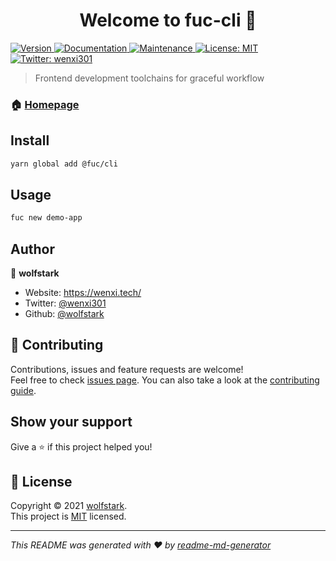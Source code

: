 <h1 align="center">Welcome to fuc-cli 👋</h1>
<p>
  <a href="https://www.npmjs.com/package/fuc-cli" target="_blank">
    <img alt="Version" src="https://img.shields.io/npm/v/fuc-cli.svg">
  </a>
  <a href="https://github.com/wolfstark/fuc-cli#readme" target="_blank">
    <img alt="Documentation" src="https://img.shields.io/badge/documentation-yes-brightgreen.svg" />
  </a>
  <a href="https://github.com/wolfstark/fuc-cli/graphs/commit-activity" target="_blank">
    <img alt="Maintenance" src="https://img.shields.io/badge/Maintained%3F-yes-green.svg" />
  </a>
  <a href="https://github.com/wolfstark/fuc-cli/blob/master/LICENSE" target="_blank">
    <img alt="License: MIT" src="https://img.shields.io/github/license/wolfstark/fuc-cli" />
  </a>
  <a href="https://twitter.com/wenxi301" target="_blank">
    <img alt="Twitter: wenxi301" src="https://img.shields.io/twitter/follow/wenxi301.svg?style=social" />
  </a>
</p>

> Frontend development toolchains for graceful workflow

### 🏠 [Homepage](https://github.com/wolfstark/fuc-cli#readme)

## Install

```sh
yarn global add @fuc/cli
```

## Usage

```sh
fuc new demo-app
```

## Author

👤 **wolfstark**

* Website: https://wenxi.tech/
* Twitter: [@wenxi301](https://twitter.com/wenxi301)
* Github: [@wolfstark](https://github.com/wolfstark)

## 🤝 Contributing

Contributions, issues and feature requests are welcome!<br />Feel free to check [issues page](https://github.com/wolfstark/fuc-cli/issues). You can also take a look at the [contributing guide](https://github.com/wolfstark/fuc-cli/blob/master/CONTRIBUTING.md).

## Show your support

Give a ⭐️ if this project helped you!

## 📝 License

Copyright © 2021 [wolfstark](https://github.com/wolfstark).<br />
This project is [MIT](https://github.com/wolfstark/fuc-cli/blob/master/LICENSE) licensed.

***
_This README was generated with ❤️ by [readme-md-generator](https://github.com/kefranabg/readme-md-generator)_